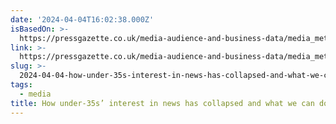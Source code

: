```yaml
---
date: '2024-04-04T16:02:38.000Z'
isBasedOn: >-
  https://pressgazette.co.uk/media-audience-and-business-data/media_metrics/how-under-35s-interest-in-news-has-collapse-and-what-we-can-do-about-it/
link: >-
  https://pressgazette.co.uk/media-audience-and-business-data/media_metrics/how-under-35s-interest-in-news-has-collapse-and-what-we-can-do-about-it/
slug: >-
  2024-04-04-how-under-35s-interest-in-news-has-collapsed-and-what-we-can-do-about-it
tags:
  - media
title: How under-35s’ interest in news has collapsed and what we can do about it -
---
```


